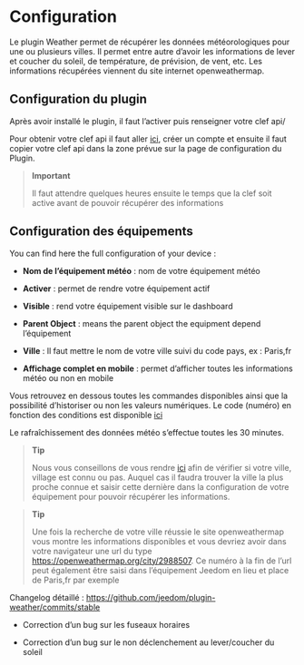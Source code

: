 Configuration 
=============

Le plugin Weather permet de récupérer les données météorologiques pour
une ou plusieurs villes. Il permet entre autre d’avoir les informations
de lever et coucher du soleil, de température, de prévision, de vent,
etc. Les informations récupérées viennent du site internet
openweathermap.

Configuration du plugin 
-----------------------

Après avoir installé le plugin, il faut l’activer puis renseigner votre
clef api/

Pour obtenir votre clef api il faut aller
[ici](https://home.openweathermap.org), créer un compte et ensuite il
faut copier votre clef api dans la zone prévue sur la page de
configuration du Plugin.

> **Important**
>
> Il faut attendre quelques heures ensuite le temps que la clef soit
> active avant de pouvoir récupérer des informations

Configuration des équipements 
-----------------------------

You can find here the full configuration of your device :

-   **Nom de l’équipement météo** : nom de votre équipement météo

-   **Activer** : permet de rendre votre équipement actif

-   **Visible** : rend votre équipement visible sur le dashboard

-   **Parent Object** : means the parent object the equipment depend
    l’équipement

-   **Ville** : Il faut mettre le nom de votre ville suivi du code pays,
    ex : Paris,fr

-   **Affichage complet en mobile** : permet d’afficher toutes les
    informations météo ou non en mobile

Vous retrouvez en dessous toutes les commandes disponibles ainsi que la
possibilité d’historiser ou non les valeurs numériques. Le code (numéro)
en fonction des conditions est disponible
[ici](https://openweathermap.org/weather-conditions)

Le rafraîchissement des données météo s’effectue toutes les 30 minutes.

> **Tip**
>
> Nous vous conseillons de vous rendre
> [ici](https://openweathermap.org/find?) afin de vérifier si votre
> ville, village est connu ou pas. Auquel cas il faudra trouver la ville
> la plus proche connue et saisir cette dernière dans la configuration
> de votre équipement pour pouvoir récupérer les informations.

> **Tip**
>
> Une fois la recherche de votre ville réussie le site openweathermap
> vous montre les informations disponibles et vous devriez avoir dans
> votre navigateur une url du type
> <https://openweathermap.org/city/2988507>. Ce numéro à la fin de l’url
> peut également être saisi dans l’équipement Jeedom en lieu et place de
> Paris,fr par exemple

Changelog détaillé :
<https://github.com/jeedom/plugin-weather/commits/stable>

-   Correction d’un bug sur les fuseaux horaires

-   Correction d’un bug sur le non déclenchement au lever/coucher du
    soleil


